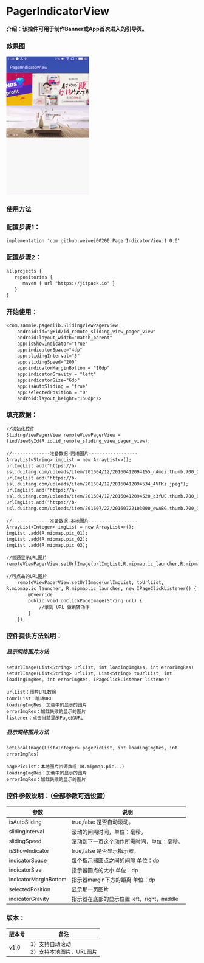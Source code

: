 # PagerIndicatorView
**介绍：该控件可用于制作Banner或App首次进入的引导页。**
 
### 效果图
![img](https://github.com/weiwei00200/PagerIndicatorView/blob/master/gif/img.gif)  

### 使用方法

### 配置步骤1：
    implementation 'com.github.weiwei00200:PagerIndicatorView:1.0.0'
    
### 配置步骤2：
    allprojects {
       repositories {
          maven { url "https://jitpack.io" }
       }
    }
### 开始使用：
    <com.sammie.pagerlib.SlidingViewPagerView
        android:id="@+id/id_remote_sliding_view_pager_view"
        android:layout_width="match_parent"
        app:isShowIndicator="true"
        app:indicatorSpace="4dp"
        app:slidingInterval="5"
        app:slidingSpeed="200"
        app:indicatorMarginBottom = "10dp"
        app:indicatorGravity = "left"
        app:indicatorSize="6dp"
        app:isAutoSliding = "true"
        app:selectedPosition = "0"
        android:layout_height="150dp"/>
        
###  填充数据：
	//初始化控件
	SlidingViewPagerView remoteViewPagerView = findViewById(R.id.id_remote_sliding_view_pager_view);

	//--------------准备数据-网络图片------------------
	ArrayList<String> imgList = new ArrayList<>();
	urlImgList.add("https://b-ssl.duitang.com/uploads/item/201604/12/20160412094155_nAmci.thumb.700_0.jpeg");
	urlImgList.add("https://b-ssl.duitang.com/uploads/item/201604/12/20160412094534_4VFKi.jpeg");
	urlImgList.add("https://a-ssl.duitang.com/uploads/item/201604/12/20160412094520_c3fUC.thumb.700_0.jpeg");
	urlImgList.add("https://b-ssl.duitang.com/uploads/item/201607/22/20160722103000_ewA8G.thumb.700_0.jpeg");
	
	//--------------准备数据-本地图片------------------
	ArrayList<Integer> imgList = new ArrayList<>();
	imgList .add(R.mipmap.pic_01);
	imgList .add(R.mipmap.pic_02);
	imgList .add(R.mipmap.pic_03);	
	
	//普通显示URL图片
	remoteViewPagerView.setUrlImage(urlImgList,R.mipmap.ic_launcher,R.mipmap.ic_launcher);
	
	//可点击的URL图片
        remoteViewPagerView.setUrlImage(urlImgList, toUrlList, R.mipmap.ic_launcher, R.mipmap.ic_launcher, new IPageClickListener() {
            @Override
            public void onClickPageImage(String url) {
                //拿到 URL 做跳转动作
            }
        });
### 控件提供方法说明：
##### 显示网络图片方法
	setUrlImage(List<String> urlList, int loadingImgRes, int errorImgRes)
	setUrlImage(List<String> urlList, List<String> toUrlList, int loadingImgRes, int errorImgRes, IPageClickListener listener)
	
	urlList：图片URL数组
	toUrlList：跳转URL
	loadingImgRes：加载中的显示的图片
	errorImgRes：加载失败的显示的图片
	listener：点击当前显示Page的URL
##### 显示网络图片方法
	setLocalImage(List<Integer> pagePicList, int loadingImgRes, int errorImgRes)
	
	pagePicList：本地图片资源数组（R.mipmap.pic...）
	loadingImgRes：加载中的显示的图片
	errorImgRes：加载失败的显示的图片
	
### 控件参数说明：（全部参数可选设置）
参数     | 说明
-------- | ---
isAutoSliding | true,false 是否自动滚动。
slidingInterval | 滚动的间隔时间，单位：毫秒。
slidingSpeed | 滚动到下一页这个动作所需时间，单位：毫秒。
isShowIndicator | true,false 是否显示指示器。
indicatorSpace | 每个指示器圆点之间的间隔 单位：dp
indicatorSize|指示器圆点的大小 单位：dp
indicatorMarginBottom | 指示器margin下方的距离 单位：dp
selectedPosition | 显示那一页图片
indicatorGravity|指示器在底部的显示位置 left，right，middle 

### 版本：
版本号     | 备注
-------- | ---
v1.0 | 1）支持自动滚动<br>2）支持本地图片，URL图片
 

